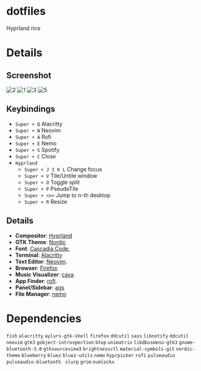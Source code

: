 # dotfiles

Hyprland rice

# Details

## Screenshot
![2](https://github.com/user-attachments/assets/dc6dd3d0-ee76-40b8-8471-f90a13a04e8f)
![1](https://github.com/user-attachments/assets/2ca8f3c8-a641-4e0d-9830-49dc05a1a7fd)
![3](https://github.com/user-attachments/assets/bece1339-abbd-459b-ad21-3d45325e766b)
![5](https://github.com/user-attachments/assets/e1dcbc5a-4cce-4266-a570-12cd0a3c6a54)


## Keybindings

- `Super + Q`   Alacritty
- `Super + W`   Neovim
- `Super + A`   Rofi
- `Super + E`   Nemo
- `Super + S`   Spotify
- `Super + C`   Close
- `Hyprland`
  - `Super + J I K L`   Change focus
  - `Super + V`        Tile/Untile window
  - `Super + O`        Toggle split
  - `Super + P`        PseudoTile
  - `Super + <n>`      Jump to n-th desktop
  - `Super + R`        Resize

## Details

- **Compositor**: [Hyprland](https://github.com/hyprwm/Hyprland)
- **GTK Theme**: [Nordic](https://github.com/EliverLara/Nordic)
- **Font**: [Cascadia Code]([https://github.com/rsms/inter](https://github.com/microsoft/cascadia-code)),
- **Terminal**: [Alacritty](https://github.com/alacritty/alacritty) 
- **Text Editor**: [Neovim](https://github.com/neovim/neovim).
- **Browser**: [Firefox](https://www.mozilla.org/firefox/new/) 
- **Music Visualizer**: [cava](https://github.com/karlstav/cava).
- **App Finder**: [rofi](https://github.com/davatorium/rofi).
- **Panel/Sidebar**: [ags](https://github.com/Aylur/ags)
- **File Manager**: [nemo](https://github.com/linuxmint/nemo)


# Dependencies

`fish` `alacritty` `aylurs-gtk-shell` `firefox` `ddcutil` `sass` `libnotify` `ddcutil` `neovim` `gtk3` `gobject-introspection` `btop` `unimatrix` `libdbusmenu-gtk3` `gnome-bluetooth-3.0` `gtksourceview3` `brightnessctl` `material-symbols-git` `nordic-theme` `blueberry` `bluez` `bluez-utils` `nemo` `hyprpicker` `rofi` `pulseaudio` `pulseaudio-bluetooth ` `slurp` `grim` `numlockx`

